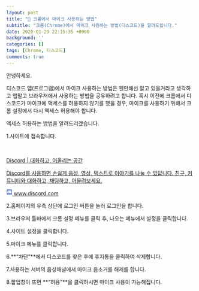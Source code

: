 ```yaml
---
layout: post
title: "🎤 크롬에서 마이크 사용하는 방법"
subtitle: "크롬(Chrome)에서 마이크 사용하는 방법(디스코드)을 알려드립니다."
date: 2020-01-29 22:15:35 +0900
background: ''
categories: []
tags: [Chrome, 디스코드]
comments: true
---
```


안녕하세요.

디스코드 앱(프로그램)에서 마이크 사용하는 방법은 웬만해선 알고 있을거라고 생각하고 앱말고 브라우저에서 사용하는 방법을 공유하려고 합니다. 혹시 이전에 크롬에서 디스코드가 마이크에 액세스를 허용하지 않기를 했을 경우, 마이크를 사용하기 위해서 크롬 설정에서 다시 액세스 허용해야 합니다.

액세스 허용하는 방법을 알려드리겠습니다.

1.사이트에 접속합니다.
<div class="content-cards">
	<a class="content-cards__link" href="https://discord.com" target="_blank" rel="noopener noreferrer">
		<div class="content-cards__image">
			<img src="https://discord.com/assets/fbf72f7bfa8f2058218513942447d822.png" alt="">
		</div>
		<p class="content-cards__title">Discord | 대화하고, 어울리는 공간</p>
		<p class="content-cards__description">Discord를 사용하면 손쉽게 음성, 영상, 텍스트로 이야기를 나눌 수 있답니다. 친구, 커뮤니티와 대화하고, 채팅하고, 어울려보세요.</p>
		<div class="content-cards__site-name">
      <img src="/img/posts/2020-03-06/author.png" alt="" class="content-cards__site-name--favicon" width="16" height="16"> www.discord.com
		</div>
	</a>
</div>

2.홈페이지의 우측 상단에 로그인 버튼을 눌러 로그인을 합니다.

3.브라우저 툴바에서 크롬 설정 메뉴를 클릭 후, 나오는 메뉴에서 설정을 클릭합니다.

4.사이트 설정을 클릭합니다.

5.마이크 메뉴를 클릭합니다.

6.**“차단”**에서 디스코드를 찾은 후에 휴지통을 클릭하여 삭제합니다.

7.사용하는 서버의 음성채널에서 마이크 음소거를 해제를 합니다.

8.팝업창이 뜨면 **“허용”**을 클릭하시면 마이크 사용이 가능해집니다.